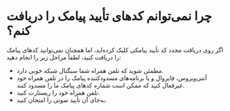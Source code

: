 # چرا نمی‌توانم کدهای تأیید پیامک را دریافت کنم؟

اگر روی دریافت مجدد کد تأیید پیامکی کلیک کرده‌اید، اما همچنان نمی‌توانید کدهای پیامک را دریافت کنید، لطفاً مراحل زیر را انجام دهید:

- 	مطمئن شوید که تلفن همراه شما سیگنال شبکه خوبی دارد.
- 	آنتی‌ویروس، فایروال و یا برنامه‌های مسدودکننده پیامک را در تلفن همراه خود غیرفعال کنید که ممکن است شماره کدهای پیامک ما را مسدود کنند.
- 	تلفن همراه خود را ریستارت کنید.
-	به‌جای آن تأیید صوتی را امتحان کنید.
